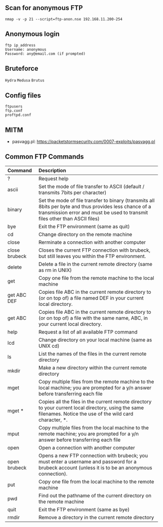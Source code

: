 ## Scan for anonymous FTP
```
nmap ‐v ‐p 21 -­‐script=ftp‐anon.nse 192.168.11.200-254
```

## Anonymous login
```
ftp ip_address
Username: anonymous
Password: any@email.com (if prompted)
```

## Bruteforce

`Hydra`
`Medusa`
`Brutus`

## Config files
```
ftpusers
ftp.conf
proftpd.conf
```

## MITM
- pasvagg.pl: https://packetstormsecurity.com/0007-exploits/pasvagg.pl

## Common FTP Commands

| Command | Description  |
| :------ | :----------- |
| ? |	Request help |
| ascii |	Set the mode of file transfer to ASCII (default / transmits 7bits per character) |
| binary | Set the mode of file transfer to binary (transmits all 8bits per byte and thus provides less chance of a transmission error and must be used to transmit files other than ASCII files)
| bye |	Exit the FTP environment (same as quit) |
| cd	| Change directory on the remote machine |
| close |	Rerminate a connection with another computer |
| close brubeck	| Closes the current FTP connection with brubeck, but still leaves you within the FTP environment. |
| delete |	Delete a file in the current remote directory (same as rm in UNIX)
| get |	Copy one file from the remote machine to the local machine |
| get ABC DEF |	Copies file ABC in the current remote directory to (or on top of) a file named DEF in your current local directory. |
| get ABC	| Copies file ABC in the current remote directory to (or on top of) a file with the same name, ABC, in your current local directory. |
| help	| Request a list of all available FTP command |
| lcd	| Change directory on your local machine (same as UNIX cd) |
| ls	| List the names of the files in the current remote directory |
| mkdir	| Make a new directory within the current remote directory |
| mget	| Copy multiple files from the remote machine to the local machine; you are prompted for a y/n answer before transferring each file |
| mget * | Copies all the files in the current remote directory to your current local directory, using the same filenames. Notice the use of the wild card character, *. |
| mput	| Copy multiple files from the local machine to the remote machine; you are prompted for a y/n answer before transferring each file |
| open	| Open a connection with another computer |
| open brubeck | Opens a new FTP connection with brubeck; you must enter a username and password for a brubeck account (unless it is to be an anonymous connection). |
| put	| Copy one file from the local machine to the remote machine |
| pwd	| Find out the pathname of the current directory on the remote machine |
| quit	| Exit the FTP environment (same as bye) |
| rmdir	| Remove a directory in the current remote directory |
